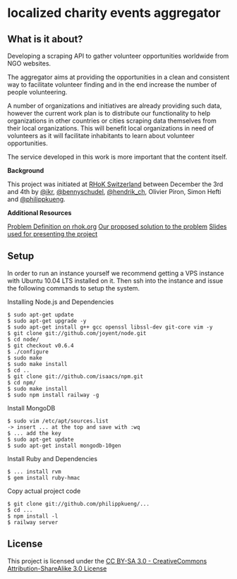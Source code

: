 # localized charity events aggregator

## What is it about?

Developing a scraping API to gather volunteer opportunities worldwide from NGO websites.

The aggregator aims at providing the opportunities in a clean and consistent way to facilitate volunteer finding and in the end increase the number of people volunteering.

A number of organizations and initiatives are already providing such data, however the current work plan is to distribute our functionality to help organizations in other countries or cities scraping data themselves from their local organizations. This will benefit local organizations in need of volunteers as it will facilitate inhabitants to learn about volunteer opportunities.

The service developed in this work is more important that the content itself.

**Background**

This project was initiated at [RHoK Switzerland](http://www.rhokch.org) between December the 3rd and 4th by [@ikr](http://twitter.com/ikr), [@bennyschudel](http://twitter.com/bennyschudel), [@hendrik_ch](http://twitter.com/hendrik_ch), Olivier Piron, Simon Hefti and [@philippkueng](http://twitter.com/philippkueng).

**Additional Resources**

[Problem Definition on rhok.org](http://rhok.org/....)
[Our proposed solution to the problem](http://www.rhok.org/solutions/charity-event-aggregator)
[Slides used for presenting the project](http://....)

## Setup

In order to run an instance yourself we recommend getting a VPS instance with Ubuntu 10.04 LTS installed on it. Then ssh into the instance and issue the following commands to setup the system.

Installing Node.js and Dependencies

    $ sudo apt-get update
    $ sudo apt-get upgrade -y
    $ sudo apt-get install g++ gcc openssl libssl-dev git-core vim -y
    $ git clone git://github.com/joyent/node.git
    $ cd node/
    $ git checkout v0.6.4
    $ ./configure
    $ sudo make
    $ sudo make install
    $ cd ..
    $ git clone git://github.com/isaacs/npm.git
    $ cd npm/
    $ sudo make install
    $ sudo npm install railway -g
    
Install MongoDB

    $ sudo vim /etc/apt/sources.list
    -> insert ... at the top and save with :wq
    $ ... add the key 
    $ sudo apt-get update
    $ sudo apt-get install mongodb-10gen
    
Install Ruby and Dependencies

    $ ... install rvm
    $ gem install ruby-hmac
    
Copy actual project code

    $ git clone git://github.com/philippkueng/...
    $ cd ...
    $ npm install -l
    $ railway server


## License

This project is licensed under the [CC BY-SA 3.0 - CreativeCommons Attribution-ShareAlike 3.0 License](http://creativecommons.org/licenses/by-sa/3.0/)
